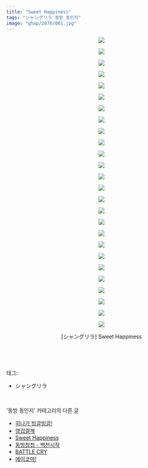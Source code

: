 ```yaml
---
title: "Sweet Happiness"
tags: "シャングリラ 동방_동인지"
image: "ghap/2876/001.jpg"
---
```

<div class="article">
<p style="text-align: center; clear: none; float: none;"><img src="{{ site.nasurl }}/ghap/2876/001.jpg"/></p>
<p style="text-align: center; clear: none; float: none;"><img src="{{ site.nasurl }}/ghap/2876/002.jpg"/></p>
<p style="text-align: center; clear: none; float: none;"><img src="{{ site.nasurl }}/ghap/2876/003.jpg"/></p>
<p style="text-align: center; clear: none; float: none;"><img src="{{ site.nasurl }}/ghap/2876/004.jpg"/></p>
<p style="text-align: center; clear: none; float: none;"><img src="{{ site.nasurl }}/ghap/2876/005.jpg"/></p>
<p style="text-align: center; clear: none; float: none;"><img src="{{ site.nasurl }}/ghap/2876/006.jpg"/></p>
<p style="text-align: center; clear: none; float: none;"><img src="{{ site.nasurl }}/ghap/2876/007.jpg"/></p>
<p style="text-align: center; clear: none; float: none;"><img src="{{ site.nasurl }}/ghap/2876/008.jpg"/></p>
<p style="text-align: center; clear: none; float: none;"><img src="{{ site.nasurl }}/ghap/2876/009.jpg"/></p>
<p style="text-align: center; clear: none; float: none;"><img src="{{ site.nasurl }}/ghap/2876/010.jpg"/></p>
<p style="text-align: center; clear: none; float: none;"><img src="{{ site.nasurl }}/ghap/2876/011.jpg"/></p>
<p style="text-align: center; clear: none; float: none;"><img src="{{ site.nasurl }}/ghap/2876/012.jpg"/></p>
<p style="text-align: center; clear: none; float: none;"><img src="{{ site.nasurl }}/ghap/2876/013.jpg"/></p>
<p style="text-align: center; clear: none; float: none;"><img src="{{ site.nasurl }}/ghap/2876/014.jpg"/></p>
<p style="text-align: center; clear: none; float: none;"><img src="{{ site.nasurl }}/ghap/2876/015.jpg"/></p>
<p style="text-align: center; clear: none; float: none;"><img src="{{ site.nasurl }}/ghap/2876/016.jpg"/></p>
<p style="text-align: center; clear: none; float: none;"><img src="{{ site.nasurl }}/ghap/2876/017.jpg"/></p>
<p style="text-align: center; clear: none; float: none;"><img src="{{ site.nasurl }}/ghap/2876/018.jpg"/></p>
<p style="text-align: center; clear: none; float: none;"><img src="{{ site.nasurl }}/ghap/2876/019.jpg"/></p>
<p style="text-align: center; clear: none; float: none;"><img src="{{ site.nasurl }}/ghap/2876/020.jpg"/></p>
<p style="text-align: center; clear: none; float: none;"><img src="{{ site.nasurl }}/ghap/2876/021.jpg"/></p>
<p style="text-align: center; clear: none; float: none;"><img src="{{ site.nasurl }}/ghap/2876/022.jpg"/></p>
<p style="text-align: center; clear: none; float: none;"><img src="{{ site.nasurl }}/ghap/2876/023.jpg"/></p>
<p style="text-align: center; clear: none; float: none;"><img src="{{ site.nasurl }}/ghap/2876/024.jpg"/></p>
<p style="text-align: center; clear: none; float: none;"><img src="{{ site.nasurl }}/ghap/2876/025.jpg"/></p>
<p style="text-align: center; clear: none; float: none;"><img src="{{ site.nasurl }}/ghap/2876/026.jpg"/></p>
<p style="text-align: center; clear: none; float: none;">[シャングリラ] Sweet Happiness</p>
<p><br/></p>
</div><br/>
<div class="tagTrail">
<p>태그: </p>
<ul>
<li>シャングリラ</li>
</ul>
</div><br/>
<div class="another">
<p>'동방 동인지' 카테고리의 다른 글</p>
<ul>
<li><a href="/2016-12-10-ghap_2878">히나가 빙글빙글!</a></li>
<li><a href="/2016-12-10-ghap_2877">영겁결계</a></li>
<li><a href="/2016-12-10-ghap_2876">Sweet Happiness</a></li>
<li><a href="/2016-12-09-ghap_2875">동방청첩 - 백천시작</a></li>
<li><a href="/2016-12-09-ghap_2874">BATTLE CRY</a></li>
<li><a href="/2016-12-09-ghap_2873">에이코마!</a></li>
</ul>
</div><br/>
<div class="cb_module cb_fluid">
<div class="cb_wrt cb_profile">
</div><!-- commentList close -->
</div><br/>
